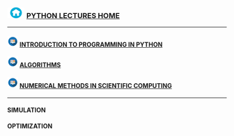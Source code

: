 
### <img src = "sample/home.png" width="40" height="25" /> [PYTHON LECTURES HOME](https://datafiction.github.io/)

------------------------

#### <img src = "sample/lecture.png" width="25" height="25" /> [INTRODUCTION TO PROGRAMMING IN PYTHON](intro.MD)

#### <img src = "sample/lecture.png" width="25" height="25" /> [ALGORITHMS](algorithm.MD)

#### <img src = "sample/lecture.png" width="25" height="25" /> [NUMERICAL METHODS IN SCIENTIFIC COMPUTING](numerical.MD)

-------------------

#### SIMULATION

#### OPTIMIZATION

